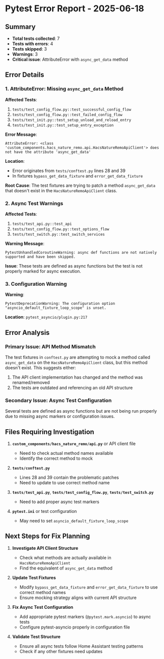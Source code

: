 # Pytest Error Report - 2025-06-18

## Summary
- **Total tests collected**: 7
- **Tests with errors**: 4
- **Tests skipped**: 3
- **Warnings**: 3
- **Critical issue**: AttributeError with `async_get_data` method

## Error Details

### 1. AttributeError: Missing `async_get_data` Method

**Affected Tests**:
1. `tests/test_config_flow.py::test_successful_config_flow`
2. `tests/test_config_flow.py::test_failed_config_flow`
3. `tests/test_init.py::test_setup_unload_and_reload_entry`
4. `tests/test_init.py::test_setup_entry_exception`

**Error Message**:
```
AttributeError: <class 'custom_components.hacs_nature_remo.api.HacsNatureRemoApiClient'> does not have the attribute 'async_get_data'
```

**Location**: 
- Error originates from `tests/conftest.py` lines 28 and 39
- In fixtures `bypass_get_data_fixture` and `error_get_data_fixture`

**Root Cause**:
The test fixtures are trying to patch a method `async_get_data` that doesn't exist in the `HacsNatureRemoApiClient` class.

### 2. Async Test Warnings

**Affected Tests**:
1. `tests/test_api.py::test_api`
2. `tests/test_config_flow.py::test_options_flow`
3. `tests/test_switch.py::test_switch_services`

**Warning Message**:
```
PytestUnhandledCoroutineWarning: async def functions are not natively supported and have been skipped.
```

**Issue**: These tests are defined as async functions but the test is not properly marked for async execution.

### 3. Configuration Warning

**Warning**:
```
PytestDeprecationWarning: The configuration option "asyncio_default_fixture_loop_scope" is unset.
```

**Location**: `pytest_asyncio/plugin.py:217`

## Error Analysis

### Primary Issue: API Method Mismatch
The test fixtures in `conftest.py` are attempting to mock a method called `async_get_data` on the `HacsNatureRemoApiClient` class, but this method doesn't exist. This suggests either:
1. The API client implementation has changed and the method was renamed/removed
2. The tests are outdated and referencing an old API structure

### Secondary Issue: Async Test Configuration
Several tests are defined as async functions but are not being run properly due to missing async markers or configuration issues.

## Files Requiring Investigation

1. **`custom_components/hacs_nature_remo/api.py`** or API client file
   - Need to check actual method names available
   - Identify the correct method to mock

2. **`tests/conftest.py`**
   - Lines 28 and 39 contain the problematic patches
   - Need to update to use correct method name

3. **`tests/test_api.py`**, **`tests/test_config_flow.py`**, **`tests/test_switch.py`**
   - Need to add proper async test markers

4. **`pytest.ini`** or test configuration
   - May need to set `asyncio_default_fixture_loop_scope`

## Next Steps for Fix Planning

1. **Investigate API Client Structure**
   - Check what methods are actually available in `HacsNatureRemoApiClient`
   - Find the equivalent of `async_get_data` method

2. **Update Test Fixtures**
   - Modify `bypass_get_data_fixture` and `error_get_data_fixture` to use correct method names
   - Ensure mocking strategy aligns with current API structure

3. **Fix Async Test Configuration**
   - Add appropriate pytest markers (`@pytest.mark.asyncio`) to async tests
   - Configure pytest-asyncio properly in configuration file

4. **Validate Test Structure**
   - Ensure all async tests follow Home Assistant testing patterns
   - Check if any other fixtures need updates